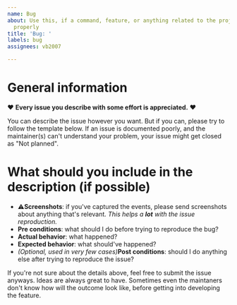 ```yaml
---
name: Bug
about: Use this, if a command, feature, or anything related to the project isn't working
  properly
title: 'Bug: '
labels: bug
assignees: vb2007

---
```


# General information

♥ **Every issue you describe with some effort is appreciated.** ♥

You can describe the issue however you want. But if you can, please try to follow the template below. If an issue is documented poorly, and the maintainer(s) can't understand your problem, your issue might get closed as "Not planned".

# What should you include in the description (if possible)

- ⚠**Screenshots**:  if you've captured the events, please send screenshots about anything that's relevant. _This helps a **lot** with the issue reproduction._
- **Pre conditions**: what should I do before trying to reproduce the bug?
- **Actual behavior**: what happened?
- **Expected behavior**: what should've happened?
- _(Optional, used in very few cases)_**Post conditions**: should I do anything else after trying to reproduce the issue?

If you're not sure about the details above, feel free to submit the issue anyways. Ideas are always great to have. Sometimes even the maintaners don't know how will the outcome look like, before getting into developing the feature.
